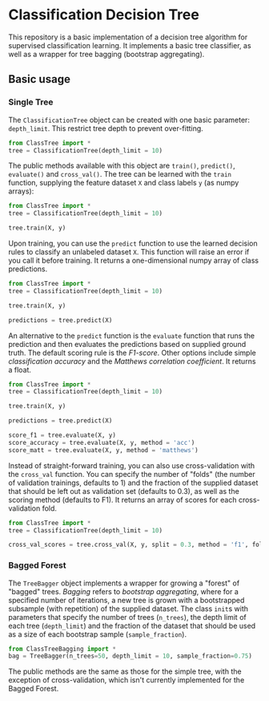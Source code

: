 # Classification Decision Tree

This repository is a basic implementation of a decision tree algorithm for supervised classification learning. It implements a basic tree classifier, as well as a wrapper for tree bagging (bootstrap aggregating).

## Basic usage

### Single Tree

The `ClassificationTree` object can be created with one basic parameter: `depth_limit`. This restrict tree depth to prevent over-fitting.

```python
from ClassTree import *
tree = ClassificationTree(depth_limit = 10)
```

The public methods available with this object are `train()`, `predict()`, `evaluate()` and `cross_val()`. The tree can be learned with the `train` function, supplying the feature dataset `X` and class labels `y` (as numpy arrays):

```python
from ClassTree import *
tree = ClassificationTree(depth_limit = 10)

tree.train(X, y)
```

Upon training, you can use the `predict` function to use the learned decision rules to classify an unlabeled dataset `X`. This function will raise an error if you call it before training. It returns a one-dimensional numpy array of class predictions.

```python
from ClassTree import *
tree = ClassificationTree(depth_limit = 10)

tree.train(X, y)

predictions = tree.predict(X)
```

An alternative to the `predict` function is the `evaluate` function that runs the prediction and then evaluates the predictions based on supplied ground truth. The default scoring rule is the _F1-score_. Other options include simple _classification accuracy_ and the _Matthews correlation coefficient_. It returns a float.

```python
from ClassTree import *
tree = ClassificationTree(depth_limit = 10)

tree.train(X, y)

predictions = tree.predict(X)

score_f1 = tree.evaluate(X, y)
score_accuracy = tree.evaluate(X, y, method = 'acc')
score_matt = tree.evaluate(X, y, method = 'matthews')
```

Instead of straight-forward training, you can also use cross-validation with the `cross_val` function. You can specify the number of "folds" (the number of validation trainings, defaults to 1) and the fraction of the supplied dataset that should be left out as validation set (defaults to 0.3), as well as the scoring method (defaults to F1). It returns an array of scores for each cross-validation fold.

```python
from ClassTree import *
tree = ClassificationTree(depth_limit = 10)

cross_val_scores = tree.cross_val(X, y, split = 0.3, method = 'f1', folds = 5)
```

### Bagged Forest

The `TreeBagger` object implements a wrapper for growing a "forest" of "bagged" trees. _Bagging_ refers to _bootstrap aggregating_, where for a specified number of iterations, a new tree is grown with a bootstrapped subsample (with repetition) of the supplied dataset. The class `init`s with parameters that specify the number of trees (`n_trees`), the depth limit of each tree (`depth_limit`) and the fraction of the dataset that should be used as a size of each bootstrap sample (`sample_fraction`).

```python
from ClassTreeBagging import *
bag = TreeBagger(n_trees=50, depth_limit = 10, sample_fraction=0.75)
```

The public methods are the same as those for the simple tree, with the exception of cross-validation, which isn't currently implemented for the Bagged Forest. 

